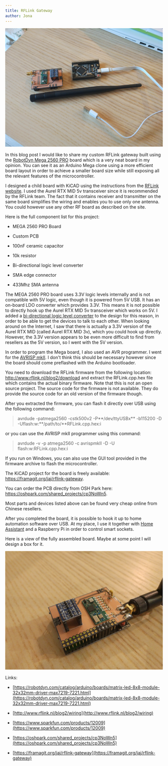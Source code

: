 ```yaml
---
title: RFLink Gateway
author: Jona
---
```


<img src="2019-11-29-rflink_gateway/IMG_20191024_171635.jpg" style="zoom: 67%;" />

In this blog post I would like to share my custom RFLink gateway built using the [RobotDyn Mega 2560 PRO](https://robotdyn.com/catalog/arduino/boards/matrix-led-8x8-module-32x32mm-driver-max7219-7221.html) board which is a very neat board in my opinion. You can see it as an Arduino Mega clone using a more efficient board layout in order to achieve a smaller board size while still exposing all the relevant features of the microcontroller.

I designed a child board with KiCAD using the instructions from the [RFLink website](http://www.rflink.nl/blog2/wiring). I used the Aurel RTX MID 5v transceiver since it is recommended by the RFLink team. The fact that it contains receiver and transmitter on the same board simplifies the wiring and enables you to use only one antenna. You could however use any other RF board as described on the site.

Here is the full component list for this project:

- MEGA 2560 PRO Board

- Custom PCB

- 100nF ceramic capacitor

- 10k resistor
- Bi-directional logic level converter

- SMA edge connector

- 433Mhz SMA antenna

The MEGA 2560 PRO board uses 3.3V logic levels internally and is not compatible with 5V logic, even though it is powered from 5V USB. It has an on-board LDO converter which provides 3.3V. This means it is not possible to directly hook up the Aurel RTX MID 5v transceiver which works on 5V. I added a [bi-directional logic level converter](https://www.sparkfun.com/products/12009) to the design for this reason, in order to be able to get the devices to talk to each other. When looking around on the Internet, I saw that there is actually a 3.3V version of the Aurel RTX MID (called Aurel RTX MID 3v), which you could hook up directly. However, the 3.3V version appears to be even more difficult to find from resellers as the 5V version, so I went with the 5V version.

In order to program the Mega board, I also used an AVR programmer. I went for the [AVRISP mkII](https://www.microchip.com/DevelopmentTools/ProductDetails/PartNO/ATAVRISP2). I don't think this should be necessary however since the board should come preflashed with the Arduino bootloader.

You need to download the RFLink firmware from the following location: http://www.rflink.nl/blog2/download and extract the RFLink.cpp.hex file which contains the actual binary firmware. Note that this is not an open source project. The source code for the firmware is not available. They do provide the source code for an old version of the firmware though.

After you extracted the firmware, you can flash it directly over USB using the following command:

> avrdude -patmega2560 -cstk500v2 -P**/dev/ttyUSBx** -b115200 -D -Uflash:w:**/path/to/**RFLink.cpp.hex:i   

or you can use the AVRISP mkII programmer using this command:

> avrdude -v  -p atmega2560 -c avrispmkII -D -U flash:w:RFLink.cpp.hex:i

If you run on Windows, you can also use the GUI tool provided in the firmware archive to flash the microcontroller.

The KiCAD project for the board is freely available: https://framagit.org/jaj/rflink-gateway.

You can order the PCB directly from OSH Park here: https://oshpark.com/shared_projects/cp3NoWn5.

Most parts and devices listed above can be found very cheap online from Chinese resellers.

After you completed the board, it is possible to hook it up to home automation software over USB. At my place, I use it together with [Home Assistant](https://www.home-assistant.io/integrations/rflink/) and a Raspberry Pi in order to control smart sockets.

Here is a view of the fully assembled board. Maybe at some point I will design a box for it.

<img src="2019-11-29-rflink_gateway/IMG_20191024_215427.jpg" style="zoom:67%;" />

Links:

- [https://robotdyn.com/catalog/arduino/boards/matrix-led-8x8-module-32x32mm-driver-max7219-7221.html](https://robotdyn.com/catalog/arduino/boards/matrix-led-8x8-module-32x32mm-driver-max7219-7221.html)

- [http://www.rflink.nl/blog2/wiring](http://www.rflink.nl/blog2/wiring)

- [https://www.sparkfun.com/products/12009](https://www.sparkfun.com/products/12009)

- [https://oshpark.com/shared_projects/cp3NoWn5](https://oshpark.com/shared_projects/cp3NoWn5)

- [https://framagit.org/jaj/rflink-gateway](https://framagit.org/jaj/rflink-gateway)







